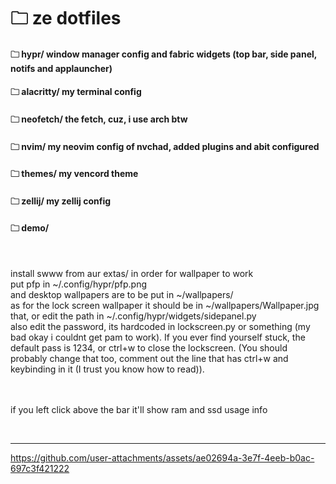 # 🗀 ze dotfiles

#### 🗀 hypr/ window manager config and fabric widgets (top bar, side panel, notifs and applauncher)

#### 🗀 alacritty/ my terminal config

#### 🗀 neofetch/ the fetch, cuz, i use arch btw

#### 🗀 nvim/ my neovim config of nvchad, added plugins and abit configured

#### 🗀 themes/ my vencord theme

#### 🗀 zellij/ my zellij config 

#### 🗀 demo/
<br>

install swww from aur extas/ in order for wallpaper to work
<br>
put pfp in ~/.config/hypr/pfp.png
<br>
and desktop wallpapers are to be put in ~/wallpapers/
<br>
as for the lock screen wallpaper it should be in ~/wallpapers/Wallpaper.jpg
<br>
that, or edit the path in ~/.config/hypr/widgets/sidepanel.py
<br>
also edit the password, its hardcoded in lockscreen.py or something (my bad okay i couldnt get pam to work). If you ever find yourself stuck, the default pass is 1234, or ctrl+w to close the lockscreen. (You should probably change that too, comment out the line that has ctrl+w and keybinding in it (I trust you know how to read)).
<br>
<br>
<br>

if you left click above the bar it'll show ram and ssd usage info


<br>



---




https://github.com/user-attachments/assets/ae02694a-3e7f-4eeb-b0ac-697c3f421222

